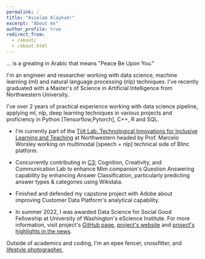 ```yaml
---
permalink: /
title: "Assalam Alaykum!"
excerpt: "About me"
author_profile: true
redirect_from: 
  - /about/
  - /about.html
---
```



... is a greating in Arabic that means "Peace Be Upon You." 

I'm an engineer and researcher working with data science, machine learning (ml) and natural language processing (nlp) techniques. I've recently graduated with a Master's of Science in Artificial Intelligence from Northwestern University. 

I've over 2 years of practical experience working with data science pipeline, applying ml, nlp, deep learning techniques in various projects and proficiency in Python [Tensorflow,Pytorch], C++, R and SQL. 

* I'm currently part of the [Tiilt Lab: Technological Innovations for Inclusive Learning and Teaching](https://tiilt.northwestern.edu) at Northwestern headed by Prof. Marcelo Worsley working on multimodal [speech + nlp] technical side of Blinc platform.  

* Concurrently contributing in [C3:](https://c3lab.northwestern.edu) Cognition, Creativity, and Communication Lab to enhance Mim companion's Question Answering capability by enhancing Answer Classification, particularly predicting answer types & categories using Wikidata.

* Finished and defended my capstone project with Adobe about improving Customer Data Platform's analytical capability.

* In summer 2022, I was awarded Data Science for Social Good Fellowship at University of Washington's eScience Institute. For more information, visit project's [GitHub page](https://lnkd.in/gGPDA6sa), [project's website](https://lnkd.in/g5wNRmRY) and [project's highlights in the news](https://lnkd.in/gKunGhyS).

Outside of academics and coding, I'm an epee fencer, crossfitter, and [lifestyle photographer.](https://vsco.co/azizakhonn/gallery)


